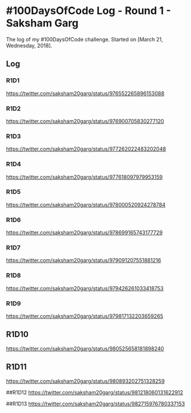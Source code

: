 # #100DaysOfCode Log - Round 1 - Saksham Garg

The log of my #100DaysOfCode challenge. Started on [March 21, Wednesday, 2018].

## Log

### R1D1 
https://twitter.com/saksham20garg/status/976552265896153088

### R1D2
https://twitter.com/saksham20garg/status/976900705830277120

### R1D3
https://twitter.com/saksham20garg/status/977262022483202048

### R1D4
https://twitter.com/saksham20garg/status/977618097979953159

### R1D5
https://twitter.com/saksham20garg/status/978000520924278784

### R1D6
https://twitter.com/saksham20garg/status/978699165743177729

### R1D7
https://twitter.com/saksham20garg/status/979091207551881216

### R1D8
https://twitter.com/saksham20garg/status/979426261033418753

### R1D9
https://twitter.com/saksham20garg/status/979817132203659265

## R1D10
https://twitter.com/saksham20garg/status/980525658181898240

## R1D11
https://twitter.com/saksham20garg/status/980893202751328259

##R1D12
https://twitter.com/saksham20garg/status/981218060131622912

##R1D13
https://twitter.com/saksham20garg/status/982715976780337153
